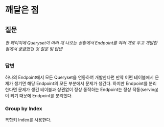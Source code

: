 
# 깨달은 점

## <span style='color:var(--mk-color-orange)'>질문</span>
###### 한 페이지에 Queryset이 여러 개 나오는 상황에서 Endpoint를 여러 개로 두고 개발한 점에서 궁금했던 것 질문 및 답변

### <span style='color:var(--mk-color-orange)'>답변</span>

하나의 Endpoint에서 모든 Queryset을 연동하여 개발한다면 만약 어떤 테이블에서 문제가 생기면 해당 Endpoint의 모든 부분에서 문제가 생긴다. 하지만 Endpoint를 분리한다면 문제가 생긴 테이블과 상관없이 정상 동작하는 Endpoint는 정상 작동(serving)이 되기 때문에 Endpoint를 분리했다.


### <span style='color:var(--mk-color-orange)'>Group by Index</span>

복합키 Index를 사용한다.
